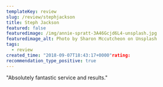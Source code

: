 ```yaml
---
templateKey: review
slug: /review/stephjackson
title: Steph Jackson
featured: false
featuredimage: /img/annie-spratt-3A46Gcjd6L4-unsplash.jpg
featuredimage_alt: Photo by Sharon Mccutcheon on Unsplash
tags:
  - review
created_time: "2018-09-07T18:43:17+0000"rating: 
recommendation_type_positive: true
---
```

"Absolutely fantastic service and results."